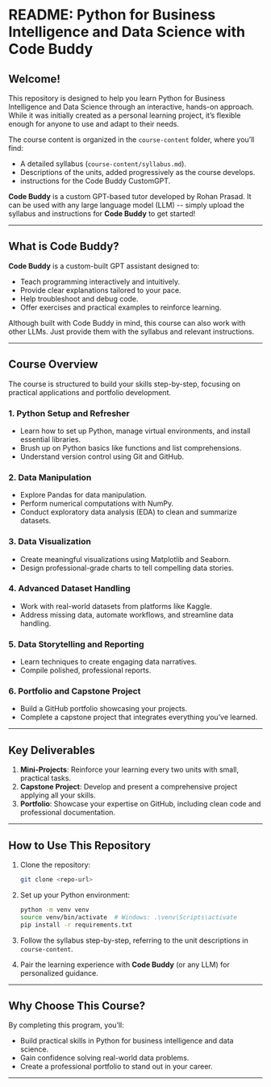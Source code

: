 # README: Python for Business Intelligence and Data Science with Code Buddy

## **Welcome!**
This repository is designed to help you learn Python for Business Intelligence and Data Science through an interactive, hands-on approach. While it was initially created as a personal learning project, it’s flexible enough for anyone to use and adapt to their needs.

The course content is organized in the `course-content` folder, where you’ll find:
- A detailed syllabus (`course-content/syllabus.md`).
- Descriptions of the units, added progressively as the course develops.
- instructions for the Code Buddy CustomGPT.

**Code Buddy** is a custom GPT-based tutor developed by Rohan Prasad. It can be used with any large language model (LLM) -- simply upload the syllabus and instructions for **Code Buddy** to get started!

---

## **What is Code Buddy?**
**Code Buddy** is a custom-built GPT assistant designed to:
- Teach programming interactively and intuitively.
- Provide clear explanations tailored to your pace.
- Help troubleshoot and debug code.
- Offer exercises and practical examples to reinforce learning.

Although built with Code Buddy in mind, this course can also work with other LLMs. Just provide them with the syllabus and relevant instructions.

---

## **Course Overview**
The course is structured to build your skills step-by-step, focusing on practical applications and portfolio development.

### **1. Python Setup and Refresher**
- Learn how to set up Python, manage virtual environments, and install essential libraries.
- Brush up on Python basics like functions and list comprehensions.
- Understand version control using Git and GitHub.

### **2. Data Manipulation**
- Explore Pandas for data manipulation.
- Perform numerical computations with NumPy.
- Conduct exploratory data analysis (EDA) to clean and summarize datasets.

### **3. Data Visualization**
- Create meaningful visualizations using Matplotlib and Seaborn.
- Design professional-grade charts to tell compelling data stories.

### **4. Advanced Dataset Handling**
- Work with real-world datasets from platforms like Kaggle.
- Address missing data, automate workflows, and streamline data handling.

### **5. Data Storytelling and Reporting**
- Learn techniques to create engaging data narratives.
- Compile polished, professional reports.

### **6. Portfolio and Capstone Project**
- Build a GitHub portfolio showcasing your projects.
- Complete a capstone project that integrates everything you’ve learned.

---

## **Key Deliverables**
1. **Mini-Projects**: Reinforce your learning every two units with small, practical tasks.
2. **Capstone Project**: Develop and present a comprehensive project applying all your skills.
3. **Portfolio**: Showcase your expertise on GitHub, including clean code and professional documentation.

---

## **How to Use This Repository**
1. Clone the repository:
   ```bash
   git clone <repo-url>
   ```

2. Set up your Python environment:
   ```bash
   python -m venv venv
   source venv/bin/activate  # Windows: .\venv\Scripts\activate
   pip install -r requirements.txt
   ```

3. Follow the syllabus step-by-step, referring to the unit descriptions in `course-content`.

4. Pair the learning experience with **Code Buddy** (or any LLM) for personalized guidance.

---

## **Why Choose This Course?**
By completing this program, you’ll:
- Build practical skills in Python for business intelligence and data science.
- Gain confidence solving real-world data problems.
- Create a professional portfolio to stand out in your career.

---